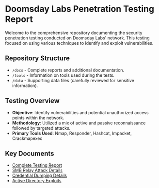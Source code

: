 # Doomsday Labs Penetration Testing Report

Welcome to the comprehensive repository documenting the security penetration testing conducted on Doomsday Labs' network. This testing focused on using various techniques to identify and exploit vulnerabilities.

## Repository Structure

- `/docs` - Complete reports and additional documentation.
- `/tools` - Information on tools used during the tests.
- `/data` - Supporting data files (carefully reviewed for sensitive information).

## Testing Overview

- **Objective**: Identify vulnerabilities and potential unauthorized access points within the network.
- **Methodology**: Utilized a mix of active and passive reconnaissance followed by targeted attacks.
- **Primary Tools Used**: Nmap, Responder, Hashcat, Impacket, Crackmapexec

## Key Documents

- [Complete Testing Report](docs/report.md)
- [SMB Relay Attack Details](docs/findings/smb_relay.md)
- [Credential Dumping Details](docs/findings/credential_dumping.md)
- [Active Directory Exploits](docs/findings/active_directory.md)
